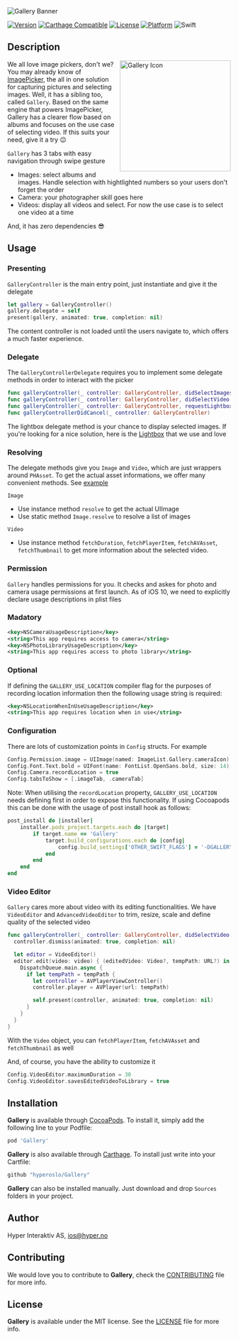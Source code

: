 <img src="Screenshots/Banner.png" alt="Gallery Banner" align="center" />

[![Version](https://img.shields.io/cocoapods/v/Gallery.svg?style=flat)](http://cocoadocs.org/docsets/Gallery)
[![Carthage Compatible](https://img.shields.io/badge/Carthage-compatible-4BC51D.svg?style=flat)](https://github.com/Carthage/Carthage)
[![License](https://img.shields.io/cocoapods/l/Gallery.svg?style=flat)](http://cocoadocs.org/docsets/Gallery)
[![Platform](https://img.shields.io/cocoapods/p/Gallery.svg?style=flat)](http://cocoadocs.org/docsets/Gallery)
![Swift](https://img.shields.io/badge/%20in-swift%205.0-orange.svg)

## Description

<img src="Screenshots/Icon.png" alt="Gallery Icon" align="right" width="250" height="250" />

We all love image pickers, don't we? You may already know of [ImagePicker](https://github.com/hyperoslo/ImagePicker), the all in one solution for capturing pictures and selecting images. Well, it has a sibling too, called `Gallery`. Based on the same engine that powers ImagePicker, Gallery has a clearer flow based on albums and focuses on the use case of selecting video. If this suits your need, give it a try 😉

`Gallery` has 3 tabs with easy navigation through swipe gesture

- Images: select albums and images. Handle selection with hightlighted numbers so your users don't forget the order
- Camera: your photographer skill goes here
- Videos: display all videos and select. For now the use case is to select one video at a time

And, it has zero dependencies 😎

## Usage

### Presenting

`GalleryController` is the main entry point, just instantiate and give it the delegate

```swift
let gallery = GalleryController()
gallery.delegate = self
present(gallery, animated: true, completion: nil)
```

The content controller is not loaded until the users navigate to, which offers a much faster experience.

### Delegate

The `GalleryControllerDelegate` requires you to implement some delegate methods in order to interact with the picker

```swift
func galleryController(_ controller: GalleryController, didSelectImages images: [Image])
func galleryController(_ controller: GalleryController, didSelectVideo video: Video)
func galleryController(_ controller: GalleryController, requestLightbox images: [Image])
func galleryControllerDidCancel(_ controller: GalleryController)
```

The lightbox delegate method is your chance to display selected images. If you're looking for a nice solution, here is the [Lightbox](https://github.com/hyperoslo/Lightbox) that we use and love

### Resolving

The delegate methods give you `Image` and `Video`, which are just wrappers around `PHAsset`. To get the actual asset informations, we offer many convenient methods. See [example](https://github.com/hyperoslo/Gallery/blob/master/Example/GalleryDemo/GalleryDemo/Sources/ViewController.swift)

`Image`

  - Use instance method `resolve` to get the actual UIImage
  - Use static method `Image.resolve` to resolve a list of images

`Video`

  - Use instance method `fetchDuration`, `fetchPlayerItem`, `fetchAVAsset`, `fetchThumbnail` to get more information about the selected video.

### Permission

`Gallery` handles permissions for you. It checks and askes for photo and camera usage permissions at first launch. As of iOS 10, we need to explicitly declare usage descriptions in plist files

### Madatory
```xml
<key>NSCameraUsageDescription</key>
<string>This app requires access to camera</string>
<key>NSPhotoLibraryUsageDescription</key>
<string>This app requires access to photo library</string>
```

### Optional
If defining the `GALLERY_USE_LOCATION` compiler flag for the purposes of recording location information then the following usage string is required:

```xml
<key>NSLocationWhenInUseUsageDescription</key>
<string>This app requires location when in use</string>
```

### Configuration

There are lots of customization points in `Config` structs. For example

```swift
Config.Permission.image = UIImage(named: ImageList.Gallery.cameraIcon)
Config.Font.Text.bold = UIFont(name: FontList.OpenSans.bold, size: 14)!
Config.Camera.recordLocation = true
Config.tabsToShow = [.imageTab, .cameraTab]
```

Note: When utilising the `recordLocation` property, `GALLERY_USE_LOCATION` needs defining first in order to expose this functionality. If using Cocoapods this can be done with the usage of post install hook as follows:

```ruby
post_install do |installer|
    installer.pods_project.targets.each do |target|
        if target.name == 'Gallery'
            target.build_configurations.each do |config|
                config.build_settings['OTHER_SWIFT_FLAGS'] = '-DGALLERY_USE_LOCATION'
            end
        end
    end
end
```

### Video Editor

`Gallery` cares more about video with its editing functionalities. We have `VideoEditor` and `AdvancedVideoEditor` to trim, resize, scale and define quality of the selected video

```swift
func galleryController(_ controller: GalleryController, didSelectVideo video: Video) {
  controller.dismiss(animated: true, completion: nil)

  let editor = VideoEditor()
  editor.edit(video: video) { (editedVideo: Video?, tempPath: URL?) in
    DispatchQueue.main.async {
      if let tempPath = tempPath {
        let controller = AVPlayerViewController()
        controller.player = AVPlayer(url: tempPath)

        self.present(controller, animated: true, completion: nil)
      }
    }
  }
}
```

With the `Video` object, you can `fetchPlayerItem`, `fetchAVAsset` and `fetchThumbnail` as well

And, of course, you have the ability to customize it

```swift
Config.VideoEditor.maximumDuration = 30
Config.VideoEditor.savesEditedVideoToLibrary = true
```

## Installation

**Gallery** is available through [CocoaPods](http://cocoapods.org). To install
it, simply add the following line to your Podfile:

```ruby
pod 'Gallery'
```

**Gallery** is also available through [Carthage](https://github.com/Carthage/Carthage).
To install just write into your Cartfile:

```ruby
github "hyperoslo/Gallery"
```

**Gallery** can also be installed manually. Just download and drop `Sources` folders in your project.

## Author

Hyper Interaktiv AS, ios@hyper.no

## Contributing

We would love you to contribute to **Gallery**, check the [CONTRIBUTING](https://github.com/hyperoslo/Gallery/blob/master/CONTRIBUTING.md) file for more info.

## License

**Gallery** is available under the MIT license. See the [LICENSE](https://github.com/hyperoslo/Gallery/blob/master/LICENSE.md) file for more info.
